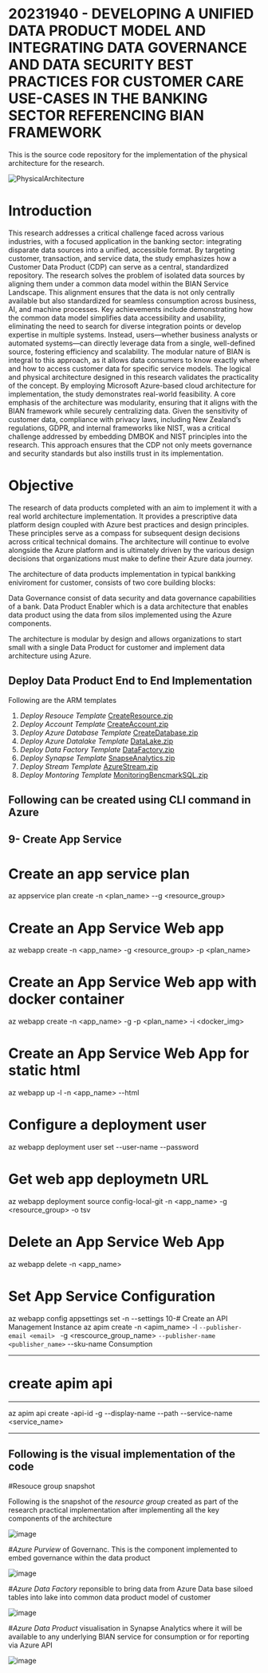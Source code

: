 # 20231940 - DEVELOPING A UNIFIED DATA PRODUCT MODEL AND INTEGRATING DATA GOVERNANCE AND DATA SECURITY BEST PRACTICES FOR CUSTOMER CARE USE-CASES IN THE BANKING SECTOR REFERENCING BIAN FRAMEWORK

This is the source code repository for the implementation of the physical architecture for the research.

![PhysicalArchitecture](https://github.com/user-attachments/assets/1e39e086-6477-4e20-a414-e621defce53e)

# Introduction
This research addresses a critical challenge faced across various industries, with a focused application in the banking sector: integrating disparate data sources into a unified, accessible format. By targeting customer, transaction, and service data, the study emphasizes how a Customer Data Product (CDP) can serve as a central, standardized repository. The research solves the problem of isolated data sources by aligning them under a common data model within the BIAN Service Landscape. This alignment ensures that the data is not only centrally available but also standardized for seamless consumption across business, AI, and machine processes.
Key achievements include demonstrating how the common data model simplifies data accessibility and usability, eliminating the need to search for diverse integration points or develop expertise in multiple systems. Instead, users—whether business analysts or automated systems—can directly leverage data from a single, well-defined source, fostering efficiency and scalability. The modular nature of BIAN is integral to this approach, as it allows data consumers to know exactly where and how to access customer data for specific service models.
The logical and physical architecture designed in this research validates the practicality of the concept. By employing Microsoft Azure-based cloud architecture for implementation, the study demonstrates real-world feasibility. A core emphasis of the architecture was modularity, ensuring that it aligns with the BIAN framework while securely centralizing data.
Given the sensitivity of customer data, compliance with privacy laws, including New Zealand’s regulations, GDPR, and internal frameworks like NIST, was a critical challenge addressed by embedding DMBOK and NIST principles into the research. This approach ensures that the CDP not only meets governance and security standards but also instills trust in its implementation.

# Objective
The research of data products completed with an aim to implement it with a real world architecture implementation. It provides a prescriptive data platform design coupled with Azure best practices and design principles. These principles serve as a compass for subsequent design decisions across critical technical domains. The architecture will continue to evolve alongside the Azure platform and is ultimately driven by the various design decisions that organizations must make to define their Azure data journey.

The architecture of data products implementation in typical bankking eniviroment for customer, consists of two core building blocks:

Data Governance consist of data security and data governance capabilities of a bank.
Data Product Enabler which is a data architecture that enables data product using the data from silos implemented using the Azure components.

The architecture is modular by design and allows organizations to start small with a single Data Product for customer and implement data architecture using Azure. 

## Deploy Data Product End to End Implementation

Following are the ARM templates
1. *Deploy Resouce Template* [CreateResource.zip](https://github.com/user-attachments/files/17916880/CreateResource.zip)
2. *Deploy Account Template* [CreateAccount.zip](https://github.com/user-attachments/files/17916887/CreateAccount.zip)
3. *Deploy Azure Database Template* [CreateDatabase.zip](https://github.com/user-attachments/files/17916891/CreateDatabase.zip)
4. *Deploy Azure Datalake Template* [DataLake.zip](https://github.com/user-attachments/files/17916899/DataLake.zip)
5. *Deploy Data Factory Template* [DataFactory.zip](https://github.com/user-attachments/files/17916903/DataFactory.zip)
6. *Deploy Synapse Template* [SnapseAnalytics.zip](https://github.com/user-attachments/files/17916910/SnapseAnalytics.zip)
7. *Deploy Stream Template* [AzureStream.zip](https://github.com/user-attachments/files/17916911/AzureStream.zip)
8. *Deploy Montoring Template* [MonitoringBencmarkSQL.zip](https://github.com/user-attachments/files/17916917/MonitoringBencmarkSQL.zip)

Following can be created using CLI command in Azure
---
9- Create App Service
---
# Create an app service plan
az appservice plan create -n <plan_name> --g <resource_group>

# Create an App Service Web app
az webapp create -n <app_name> -g <resource_group> -p <plan_name> 

# Create an App Service Web app with docker container
az webapp create -n <app_name> -g <group> -p <plan_name> -i <docker_img>

# Create an App Service Web App for static html
az webapp up -l <region> -n <app_name> --html

# Configure a deployment user
az webapp deployment user set --user-name <username> --password <pwd>

# Get web app deploymetn URL
az webapp deployment source config-local-git -n <app_name> -g <resource_group> -o tsv

# Delete an App Service Web App 
az webapp delete -n <app_name>

# Set App Service Configuration
az webapp config appsettings set -n <name> --settings <setting>
10-# Create an API Management Instance
az apim create -n <apim_name> -l <location> `
    --publisher-email <email>  `
    -g <rescource_group_name> `
    --publisher-name <publisher_name> `
    --sku-name Consumption
    
---    
# create apim api
---
az apim api create -api-id <name> -g <group> --display-name <name> --path <path> --service-name <service_name>

---
Following is the visual implementation of the code 
---

#Resouce group snapshot 


Following is the snapshot of the *resource group* created as part of the research practical implementation after implementing all the key components of the architecture

![image](https://github.com/user-attachments/assets/3d72ac3f-9818-46f5-b210-97cdfe6782d0)

#*Azure Purview* of Governanc. This is the component implemented to embed governance within the data product

![image](https://github.com/user-attachments/assets/1a1404bc-9a38-4799-9780-354d0f0b18a4)



#*Azure Data Factory* reponsible to bring data from Azure Data base siloed tables into lake into common data product model of customer

![image](https://github.com/user-attachments/assets/1bf5dfae-58ba-4c1d-846b-f6b70d32bade)



#*Azure Data Product* visualisation in Synapse Analytics where it will be available to any underlying BIAN service for consumption or for reporting via Azure API


![image](https://github.com/user-attachments/assets/0fcc90d3-da68-4f76-917d-d5e794ebc4c3)







